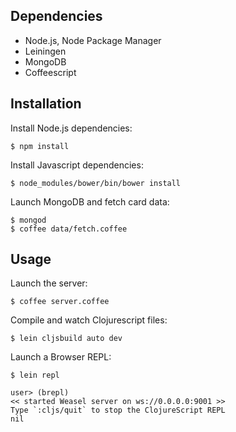 ## Dependencies

* Node.js, Node Package Manager
* Leiningen
* MongoDB
* Coffeescript


## Installation

Install Node.js dependencies:

```
$ npm install
```

Install Javascript dependencies:

```
$ node_modules/bower/bin/bower install
```

Launch MongoDB and fetch card data:

```
$ mongod
$ coffee data/fetch.coffee
```

## Usage

Launch the server:

```
$ coffee server.coffee
```

Compile and watch Clojurescript files:

```
$ lein cljsbuild auto dev
```

Launch a Browser REPL:

```
$ lein repl

user> (brepl)
<< started Weasel server on ws://0.0.0.0:9001 >>
Type `:cljs/quit` to stop the ClojureScript REPL
nil
```

